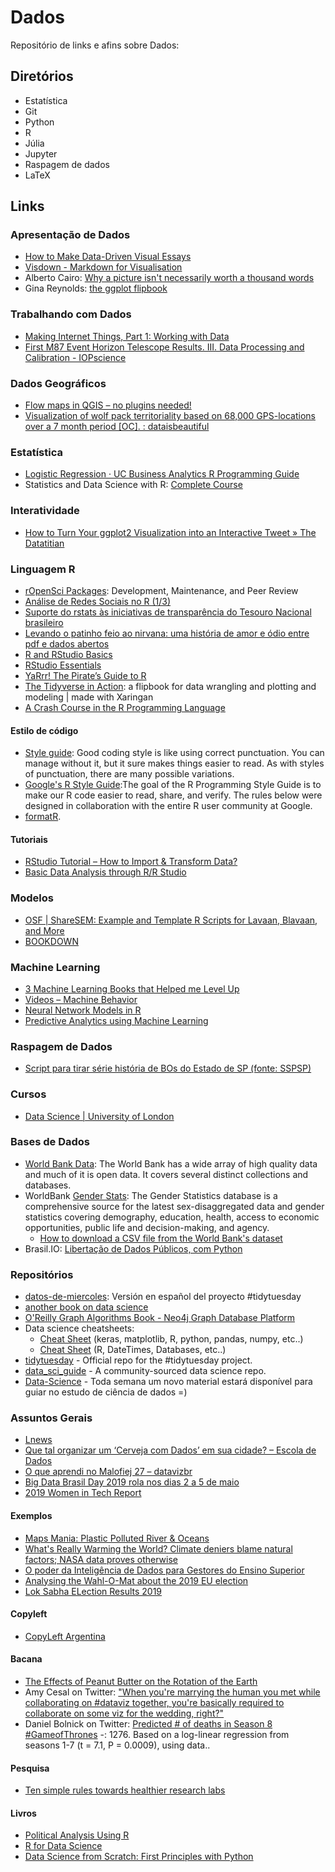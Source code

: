 # Dados

Repositório de links e afins sobre Dados:

## Diretórios

- Estatística
- Git
- Python
- R
- Júlia
- Jupyter
- Raspagem de dados
- LaTeX

## Links

### Apresentação de Dados

- [How to Make Data-Driven Visual Essays](https://kottke.org/19/04/how-to-make-data-driven-visual-essays)
- [Visdown - Markdown for Visualisation](https://visdown.com/)
- Alberto Cairo: [Why a picture isn't necessarily worth a thousand words](https://community.jmp.com/t5/JMP-Blog/Alberto-Cairo-Why-a-picture-isn-t-necessarily-worth-a-thousand/ba-p/190124)
- Gina Reynolds: [the ggplot flipbook](https://evamaerey.github.io/ggplot_flipbook/ggplot_flipbook_xaringan.html)

### Trabalhando com Dados

- [Making Internet Things, Part 1: Working with Data](https://pudding.cool/process/how-to-make-dope-shit-part-1/)
- [First M87 Event Horizon Telescope Results. III. Data Processing and Calibration - IOPscience](https://iopscience.iop.org/article/10.3847/2041-8213/ab0c57)

### Dados Geográficos

- [Flow maps in QGIS – no plugins needed!](https://anitagraser.com/2019/05/04/flow-maps-in-qgis-no-plugins-needed/)
- [Visualization of wolf pack territoriality based on 68,000 GPS-locations over a 7 month period [OC]. : dataisbeautiful](https://www.reddit.com/r/dataisbeautiful/comments/biel6f/visualization_of_wolf_pack_territoriality_based/)

### Estatística

- [Logistic Regression · UC Business Analytics R Programming Guide](https://uc-r.github.io/logistic_regression)
- Statistics and Data Science with R: [Complete Course](https://statslectures.com/r-stats-videos-tutorials)

### Interatividade

- [How to Turn Your ggplot2 Visualization into an Interactive Tweet » The Datatitian](https://datatitian.com/how-to-turn-your-ggplot2-visualization-into-an-interactive-tweet/)

### Linguagem R

- [rOpenSci Packages](https://ropensci.github.io/dev_guide/): Development, Maintenance, and Peer Review
- [Análise de Redes Sociais no R (1/3)](https://www.youtube.com/watch?v=7W-dvk6GupA&list=PLKLmseeuB7Uy-3jX7YkPvnKEBce2PGbU_)
- [Suporte do rstats às iniciativas de transparência do Tesouro Nacional brasileiro](https://medium.com/@fernandobarbalho/suporte-do-rstats-%C3%A0s-iniciativas-de-transpar%C3%AAncia-do-tesouro-nacional-brasileiro-dfdd5e1ab831)
- [Levando o patinho feio ao nirvana: uma história de amor e ódio entre pdf e dados abertos](https://medium.com/@fernandobarbalho/levando-o-patinho-feio-ao-nirvana-uma-hist%C3%B3ria-de-amor-e-%C3%B3dio-entre-pdf-e-dados-abertos-37f9b62ec0b0)
- [R and RStudio Basics](https://ismayc.github.io/rbasics-book/3-rstudiobasics.html)
- [RStudio Essentials](https://resources.rstudio.com/)
- [YaRrr! The Pirate’s Guide to R](https://bookdown.org/ndphillips/YaRrr/)
- [The Tidyverse in Action](https://evamaerey.github.io/tidyverse_in_action/tidyverse_in_action.html): a flipbook for data wrangling and plotting and modeling | made with Xaringan
- [A Crash Course in the R Programming Language](https://billpetti.github.io/Crash_course_in_R/)

#### Estilo de código

- [Style guide](http://adv-r.had.co.nz/Style.html): Good coding style is like using correct punctuation. You can manage without it, but it sure makes things easier to read. As with styles of punctuation, there are many possible variations.
- [Google's R Style Guide](https://google.github.io/styleguide/Rguide.xml):The goal of the R Programming Style Guide is to make our R code easier to read, share, and verify. The rules below were designed in collaboration with the entire R user community at Google.
- [formatR](https://yihui.name/formatr/).

#### Tutoriais

- [RStudio Tutorial – How to Import & Transform Data?](https://data-flair.training/blogs/rstudio-tutorial/)
- [Basic Data Analysis through R/R Studio](http://web.cs.ucla.edu/~gulzar/rstudio/basic-tutorial.html)

### Modelos

- [OSF | ShareSEM: Example and Template R Scripts for Lavaan, Blavaan, and More](https://osf.io/nh2mb/)
- [BOOKDOWN](https://bookdown.org/)

### Machine Learning

- [3 Machine Learning Books that Helped me Level Up](http://www.datastuff.tech/data-science/3-machine-learning-books-that-helped-me-level-up-as-a-data-scientist/)
- [Videos – Machine Behavior](https://machinebehavior.org/videos/)
- [Neural Network Models in R](https://www.datacamp.com/community/tutorials/neural-network-models-r)
- [Predictive Analytics using Machine Learning](https://www.datacamp.com/community/tutorials/predictive-analytics-machine-learning)

### Raspagem de Dados

- [Script para tirar série história de BOs do Estado de SP (fonte: SSPSP)](https://gist.github.com/voltdatalab/0bc390e674548b9b66c4d4cf9cdb6e2f)

### Cursos

- [Data Science | University of London](https://london.ac.uk/courses/data-science-msc)

### Bases de Dados

- [World Bank Data](https://datahub.io/collections/world-bank): The World Bank has a wide array of high quality data and much of it is open data. It covers several distinct collections and databases.
- WorldBank [Gender Stats](https://datacatalog.worldbank.org/dataset/gender-statistics): The Gender Statistics database is a comprehensive source for the latest sex-disaggregated data and gender statistics covering demography, education, health, access to economic opportunities, public life and decision-making, and agency.
  - [How to download a CSV file from the World Bank's dataset](https://stackoverflow.com/questions/29167727/how-to-download-a-csv-file-from-the-world-banks-dataset)
- Brasil.IO: [Libertação de Dados Públicos, com Python](http://turicas.info/slides/brasil.io/qconsp2019/)
  
### Repositórios

- [datos-de-miercoles](https://github.com/cienciadedatos/datos-de-miercoles): Versión en español del proyecto #tidytuesday
- [another book on data science](https://github.com/rnorm/book_sample)
- [O'Reilly Graph Algorithms Book - Neo4j Graph Database Platform](https://neo4j.com/graph-algorithms-book/)
- Data science cheatsheets:
  - [Cheat Sheet](https://www.dropbox.com/sh/67qvytsapfk3rpq/AAARGdVnqswdZ0EXVGZkch33a?dl=0) (keras, matplotlib, R, python, pandas, numpy, etc..)
  - [Cheat Sheet](https://www.dropbox.com/sh/0kf92mu7kl4yoat/AABL47l2kduSdWRUXbAFvTMea?dl=0) (R, DateTimes, Databases, etc..)
- [tidytuesday](https://github.com/rfordatascience/tidytuesday) - Official repo for the #tidytuesday project.
- [data_sci_guide](https://github.com/Chris-Engelhardt/data_sci_guide) - A community-sourced data science repo.
- [Data-Science](https://github.com/paulinhacnn/Data-Science) -  Toda semana um novo material estará disponível para guiar no estudo de ciência de dados =)

### Assuntos Gerais

- [Lnews](https://www.labcomdata.com.br/)
- [Que tal organizar um ‘Cerveja com Dados’ em sua cidade? – Escola de Dados](https://escoladedados.org/2018/02/que-tal-organizar-um-cerveja-com-dados-em-sua-cidade/)
- [O que aprendi no Malofiej 27 – datavizbr](https://medium.com/datavizbr/o-que-aprendi-no-malofiej-27-6ca575b8ae3c)
- [Big Data Brasil Day 2019 rola nos dias 2 a 5 de maio](http://tutano.trampos.co/20800-big-data-brasil-day-2019/)
- [2019 Women in Tech Report](https://research.hackerrank.com/women-in-tech/2019)

#### Exemplos

- [Maps Mania: Plastic Polluted River & Oceans](http://googlemapsmania.blogspot.com/2019/04/plastic-polluted-river-oceans.html)
- [What's Really Warming the World? Climate deniers blame natural factors; NASA data proves otherwise](https://www.bloomberg.com/graphics/2015-whats-warming-the-world/)
- [O poder da Inteligência de Dados para Gestores do Ensino Superior](https://universidados.com.br/)
- [Analysing the Wahl-O-Mat about the 2019 EU election](https://github.com/askLubich/Wahl-O-Mat-EU-2019)
- [Lok Sabha ELection Results 2019](https://data.indianexpress.com/lok-sabha-elections-results-2019-live-counting/)

#### Copyleft

- [CopyLeft Argentina](https://vialibre.org.ar/arcopy.pdf)

#### Bacana

- [The Effects of Peanut Butter on the Rotation of the Earth](https://improbable.com/airchives/classical/articles/peanut_butter_rotation.html)
- Amy Cesal on Twitter: ["When you're marrying the human you met while collaborating on #dataviz together, you're basically required to collaborate on some viz for the wedding, right?"](https://twitter.com/AmyCesal/status/1118858416691273730)
- Daniel Bolnick on Twitter: [Predicted # of deaths in Season 8 #GameofThrones](https://twitter.com/DanielBolnick/status/1115319449945628673) -: 1276. Based on a log-linear regression from seasons 1-7 (t = 7.1, P = 0.0009), using data..

#### Pesquisa

- [Ten simple rules towards healthier research labs](https://journals.plos.org/ploscompbiol/article?id=10.1371/journal.pcbi.1006914)

#### Livros

- [Political Analysis Using R](https://www.springer.com/us/book/9783319234458)
- [R for Data Science](https://r4ds.had.co.nz/)
- [Data Science from Scratch: First Principles with Python](https://www.amazon.co.uk/Data-Science-Scratch-Joel-Grus/dp/1492041130/)
